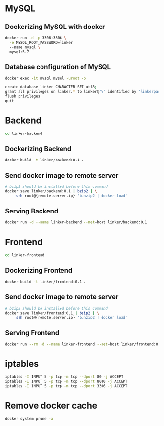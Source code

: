 # MySQL

## Dockerizing MySQL with docker

```sh
docker run -d -p 3306:3306 \
  -e MYSQL_ROOT_PASSWORD=linker
  --name mysql \
  mysql:5.7
```

## Database configuration of MySQL

```sh
docker exec -it mysql mysql -uroot -p
```

```sh
create database linker CHARACTER SET utf8;
grant all privileges on linker.* to linker@'%' identified by 'linkerpassword';
flush privileges;
quit
```

# Backend

```sh
cd linker-backend
```

## Dockerizing Backend

```sh
docker build -t linker/backend:0.1 .
```

## Send docker image to remote server

```sh
# bzip2 should be installed before this command
docker save linker/backend:0.1 | bzip2 | \
     ssh root@{remote.server.ip} 'bunzip2 | docker load'
```

## Serving Backend

```sh
docker run -d --name linker-backend --net=host linker/backend:0.1
```

# Frontend

```sh
cd linker-frontend
```

## Dockerizing Frontend

```sh
docker build -t linker/frontend:0.1 .
```

## Send docker image to remote server

```sh
# bzip2 should be installed before this command
docker save linker/frontend:0.1 | bzip2 | \
     ssh root@{remote.server.ip} 'bunzip2 | docker load'
```

## Serving Frontend

```sh
docker run --rm -d --name linker-frontend --net=host linker/frontend:0.1
```

# iptables
```sh
iptables -I INPUT 5 -p tcp -m tcp --dport 80 -j ACCEPT
iptables -I INPUT 5 -p tcp -m tcp --dport 8080 -j ACCEPT
iptables -I INPUT 5 -p tcp -m tcp --dport 3306 -j ACCEPT
```

# Remove docker cache
```sh
docker system prune -a
```